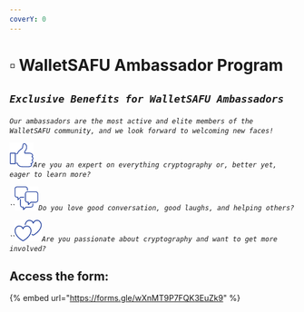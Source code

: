 ```yaml
---
coverY: 0
---
```


# ▫ WalletSAFU Ambassador Program

## _`Exclusive Benefits for WalletSAFU Ambassadors`_

_`Our ambassadors are the most active and elite members of the WalletSAFU community, and we look forward to welcoming new faces!`_

![](<../../.gitbook/assets/image (9).png>)_`Are you an expert on everything cryptography or, better yet, eager to learn more?`_

_``_![](../../.gitbook/assets/image.png)_`Do you love good conversation, good laughs, and helping others?`_

_``_![](<../../.gitbook/assets/image (7).png>)_`Are you passionate about cryptography and want to get more involved?`_

## Access the form:&#x20;

{% embed url="https://forms.gle/wXnMT9P7FQK3EuZk9" %}
